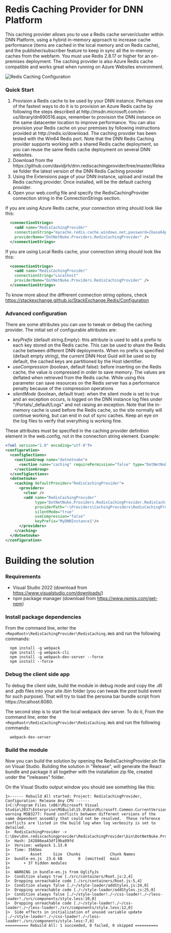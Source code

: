 Redis Caching Provider for DNN Platform
========================

This caching provider allows you to use a Redis cache server/cluster within DNN Platform, using a hybrid in-memory approach to increase cache performance (items are cached in the local memory and on Redis cache), and the publisher/subscriber feature to keep in sync all the in-memory caches from the webfarm. You must use Redis 2.8.17 or higher for an on-premises deployment. The caching provider is also Azure Redis cache compatible and works great when running on Azure Websites environment. 

![Redis Caching Configuration](https://intelequia.blob.core.windows.net/images/RedisCaching.png)

<h3>Quick Start</h3>
<ol>
<li>
Provision a Redis cache to be used by your DNN instance. Perhaps one of the fastest ways to do it is to provision an Azure Redis cache by following the steps described at http://msdn.microsoft.com/en-us/library/dn690516.aspx, remember to provision the DNN instance on the same datacenter location to improve performance. You can also provision your Redis cache on your premises by following instructions provided at http://redis.io/download. The caching provider has been tested with the Win64 Redis port. Note that the DNN Redis Caching provider supports working with a shared Redis cache deployment, so you can reuse the same Redis cache deployment on several DNN websites.
</li>
<li>Download from the https://github.com/davidjrh/dnn.rediscachingprovider/tree/master/Release folder the latest version of the DNN Redis Caching provider</li>
<li>Using the Extensions page of your DNN instance, upload and install the Redis caching provider. Once installed, will be the default caching provider. </li>
<li>Open your web.config file and specify the RedisCachingProvider connection string in the ConnectionStrings section. </li>
</ol>
If you are using Azure Redis cache, your connection string should look like this:

```xml
  <connectionStrings>
    <add name="RedisCachingProvider" 
    connectionString="mycache.redis.cache.windows.net,password={base64password},ssl=True"  
    providerName="DotNetNuke.Providers.RedisCachingProvider" />
  </connectionStrings>
```

If you are using Local Redis cache, your connection string should look like this:
```xml
  <connectionStrings>
    <add name="RedisCachingProvider" 
    connectionString="Localhost"  
    providerName="DotNetNuke.Providers.RedisCachingProvider" />
  </connectionStrings>
```

To know more about the diffrerent connection string options, check https://stackexchange.github.io/StackExchange.Redis/Configuration

<h3>Advanced configuration</h3>
There are some attributes you can use to tweak or debug the caching provider. The initial set of configurable attributes are:
<ul>
<li><i>keyPrefix</i> (default string.Empty): this attribute is used to add a prefix to each key stored on the Redis cache. This can be used to share the Redis cache between different DNN deployments. When no prefix is specified (default empty string), the current DNN Host Guid will be used so by default, the cached keys are partitioned by the Host identifier.</li>
<li><i>useCompression</i> (boolean, default false): before inserting on the Redis cache, the value is compressed in order to save memory. The values are deflated when retrieved from the Redis cache. While using this parameter can save resources on the Redis server has a performance penalty because of the compression operations</li>
<li><i>silentMode</i> (boolean, default true): when the silent mode is set to true and an exception occurs, is logged on the DNN instance log files under "/Portals/_default/Logs" and not raising an exception. Note that the in-memory cache is used before the Redis cache, so the site normally will continue working, but can end in out of sync caches. Keep an eye on the log files to verify that everything is working fine.</li>
</ul>
These attributes must be specified in the caching provider definition element in the web.config, not in the connection string element. Example:

```xml
<?xml version="1.0" encoding="utf-8"?>
<configuration>
  <configSections>
    <sectionGroup name="dotnetnuke">
      <section name="caching" requirePermission="false" type="DotNetNuke.Framework.Providers.ProviderConfigurationHandler, DotNetNuke" />
    </sectionGroup>
  </configSections>
  <dotnetnuke>
    <caching defaultProvider="RedisCachingProvider">
      <providers>
        <clear />
        <add name="RedisCachingProvider" 
             type="DotNetNuke.Providers.RedisCachingProvider.RedisCachingProvider, DotNetNuke.Providers.RedisCachingProvider"
             providerPath="~\Providers\CachingProviders\RedisCachingProvider\" 
             silentMode="true"
             useCompression="false" 
             keyPrefix="MyDNNInstance1"/>
      </providers>
    </caching>
  </dotnetnuke>
</configuration>
```

# Building the solution
### Requirements
* Visual Studio 2022 (download from https://www.visualstudio.com/downloads/)
* npm package manager (download from https://www.npmjs.com/get-npm)

### Install package dependencies
From the command line, enter the `<RepoRoot>\RedisCachingProvider\RedisCaching.Web` and run the following commands:
```
  npm install -g webpack
  npm install -g webpack-cli
  npm install -g webpack-dev-server --force
  npm install --force
```

### Debug the client side app
To debug the client side, build the module in debug mode and copy the .dll and .pdb files into your site /bin folder (you can tweak the post build event for such purpose). That will try to load the persona bar bundle script from https://localhost:8080. 

The second step is to start the local webpack dev server. To do it, 
From the command line, enter the `<RepoRoot>\RedisCachingProvider\RedisCaching.Web` and run the following commands:
```
  webpack-dev-server
```

### Build the module
Now you can build the solution by opening the RedisCachingProvider.sln file on Visual Studio. Building the solution in "Release", will generate the React bundle and package it all together with the installation zip file, created under the "\releases" folder.

On the Visual Studio output window you should see something like this:
```
1>------ Rebuild All started: Project: RedisCachingProvider, Configuration: Release Any CPU ------
1>C:\Program Files (x86)\Microsoft Visual Studio\2017\Enterprise\MSBuild\15.0\Bin\Microsoft.Common.CurrentVersion.targets(1987,5): warning MSB3277: Found conflicts between different versions of the same dependent assembly that could not be resolved.  These reference conflicts are listed in the build log when log verbosity is set to detailed.
1>  RedisCachingProvider -> C:\Dev\dnn.rediscachingprovider\RedisCachingProvider\bin\DotNetNuke.Providers.RedisCachingProvider.dll
1>  Hash: 242886ea43df19ba89fd
1>  Version: webpack 1.13.0
1>  Time: 3565ms
1>         Asset     Size  Chunks             Chunk Names
1>  bundle-en.js  23.6 kB       0  [emitted]  main
1>      + 37 hidden modules
1>  
1>  WARNING in bundle-en.js from UglifyJs
1>  Condition always true [./src/containers/Root.js:2,4]
1>  Dropping unreachable code [./src/containers/Root.js:5,4]
1>  Condition always false [./~/style-loader/addStyles.js:24,0]
1>  Dropping unreachable code [./~/style-loader/addStyles.js:25,0]
1>  Condition always false [./~/style-loader!./~/css-loader!./~/less-loader!./src/components/style.less:10,0]
1>  Dropping unreachable code [./~/style-loader!./~/css-loader!./~/less-loader!./src/components/style.less:12,0]
1>  Side effects in initialization of unused variable update [./~/style-loader!./~/css-loader!./~/less-loader!./src/components/style.less:7,0]
========== Rebuild All: 1 succeeded, 0 failed, 0 skipped ==========
```
